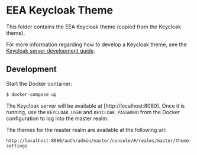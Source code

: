 # EEA Keycloak Theme

This folder contains the EEA Keycloak theme (copied from the Keycloak theme).

For more information regarding how to develop a Keycloak theme, see the [Keycloak server development guide](https://www.keycloak.org/docs/16.1/server_development/index.html#_themes).

## Development

Start the Docker container:

```bash
$ docker-compose up
```

The Keycloak server will be available at [http://localhost:8080]. Once it is running, use the `KEYCLOAK_USER` and `KEYCLOAK_PASSWORD` from the Docker configuration to log into the master realm.

The themes for the master realm are available at the following url:

```
http://localhost:8080/auth/admin/master/console/#/realms/master/theme-settings
```